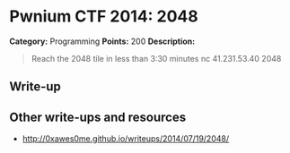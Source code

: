 # Pwnium CTF 2014: 2048

**Category:** Programming
**Points:** 200
**Description:**
> Reach the 2048 tile in less than 3:30 minutes nc 41.231.53.40 2048

## Write-up


## Other write-ups and resources
* <http://0xawes0me.github.io/writeups/2014/07/19/2048/>

